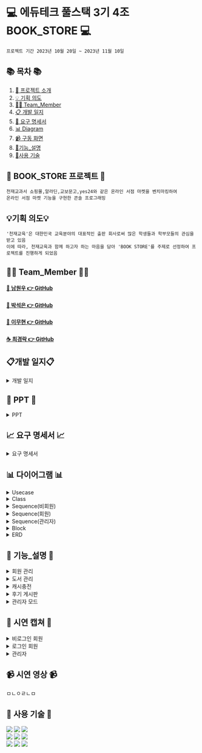 #  💻 에듀테크 풀스택 3기 4조 BOOK_STORE 💻
```bash
프로젝트 기간 2023년 10월 20일 ~ 2023년 11월 10일
```
## 📚 목차 📚

1. [📖 프로젝트 소개](#-book_store-프로젝트-)
2. [💡 기획 의도](#기획-의도)
3. [🙋‍♀️ Team_Member](#EF%B8%8F-team_member-%EF%B8%8F)
4. [📋 개발 일지](#개발-일지)
5. [📂 요구 명세서](#%EF%B8%8F-diagram-%EF%B8%8F)
6. [📊 Diagram](#-다이어그램-)
7. [📹 구동 화면](#-구동-화면-)
8. [📝기능_설명](#-기능_설명-)
9. [🔨사용 기술](#-사용-기술-)
   
      
## 📖 BOOK_STORE 프로젝트 📖
```bash프로젝트 소개
천재교과서 쇼핑몰,알라딘,교보문고,yes24와 같은 온라인 서점 마켓을 벤치마킹하여
온라인 서점 마켓 기능을 구현한 콘솔 프로그래밍
```
## 💡기획 의도💡
```
'천재교육'은 대한민국 교육분야의 대표적인 출판 회사로써 많은 학생들과 학부모들의 관심을 받고 있음
이에 따라, 천재교육과 함께 하고자 하는 마음을 담아 'BOOK STORE'를 주제로 선정하여 프로젝트를 진행하게 되었음
```

## 🙋‍♀️ Team_Member 🙋‍♀️

#### [🌱 남원우 👉 GitHub](https://github.com/wwnoov)
#### [🎵 박석은 👉 GitHub](https://github.com/seokeunpark)
#### [🧟 이무현 👉 GitHub](https://github.com/LMH9999)
#### [☕ 최경락 👉 GitHub](https://github.com/raknrak)

## 📋개발 일지📋
<details><summary>개발 일지</summary>
   
![개발일지](https://github.com/wwnoov/Team_ProJect/assets/145524959/02abd97a-26c8-4e52-ba7a-9e85c5d4b296)
</details>



## 📂 PPT 📂

<details><summary>PPT</summary>

![1](https://github.com/wwnoov/OC_Team_ProJect/assets/145524959/b79205c3-050c-4411-931c-86b7704b1b23)
![2](https://github.com/wwnoov/OC_Team_ProJect/assets/145524959/fe65175d-c4ba-468e-b41a-1ee70fb1e451)
![3](https://github.com/wwnoov/OC_Team_ProJect/assets/145524959/b0f02ace-18a7-453b-b4df-5d17b98e4082)
![4](https://github.com/wwnoov/OC_Team_ProJect/assets/145524959/4a60bed5-f17e-4b9c-b32a-7b32201f169e)
![5](https://github.com/wwnoov/OC_Team_ProJect/assets/145524959/466e391b-6a3f-400b-a80e-04638f4c5631)
![6](https://github.com/wwnoov/OC_Team_ProJect/assets/145524959/fe63ef09-782d-4f7e-95ba-985fa0206315)
![7](https://github.com/wwnoov/OC_Team_ProJect/assets/145524959/f1b3a582-f2fd-47fe-bca4-f22b20ae2fe8)
![8](https://github.com/wwnoov/OC_Team_ProJect/assets/145524959/d71a120e-93f7-461f-9f28-332a39881ce5)
![9](https://github.com/wwnoov/OC_Team_ProJect/assets/145524959/96651db8-8df0-40fe-b500-7b828c99e18c)
![10](https://github.com/wwnoov/OC_Team_ProJect/assets/145524959/55e954d0-0c27-4420-92e1-236a12cf674a)
![11](https://github.com/wwnoov/OC_Team_ProJect/assets/145524959/8d64b512-dd1f-446a-9c08-8c7aa9061138)
![12](https://github.com/wwnoov/OC_Team_ProJect/assets/145524959/f1affdd0-7143-4b53-9815-e283cda2a82a)
![13](https://github.com/wwnoov/OC_Team_ProJect/assets/145524959/d6877053-3290-4ea2-ab3d-d16c01b88bdd)
![14](https://github.com/wwnoov/OC_Team_ProJect/assets/145524959/ffdf8495-2ac4-4152-b6d5-5f537349d208)
![15](https://github.com/wwnoov/OC_Team_ProJect/assets/145524959/6eafcea1-763a-440c-8077-61cc0ad91849)
![16](https://github.com/wwnoov/OC_Team_ProJect/assets/145524959/fef2a1ce-64bc-47c1-a902-1899e70c9852)
![17](https://github.com/wwnoov/OC_Team_ProJect/assets/145524959/9e20ee8f-f10b-45b9-a1a0-06ae7041132f)
![18](https://github.com/wwnoov/OC_Team_ProJect/assets/145524959/1cc8b092-a2ec-4390-9b1c-488b2c539545)
![19](https://github.com/wwnoov/OC_Team_ProJect/assets/145524959/5c1e6592-545e-43f5-83f4-a9e9d1e43e64)
![20](https://github.com/wwnoov/OC_Team_ProJect/assets/145524959/981f72ca-f08a-4a70-997b-407de8d047eb)
![21](https://github.com/wwnoov/OC_Team_ProJect/assets/145524959/2996dc0d-ce90-445b-bad5-d301cac6882b)
![22](https://github.com/wwnoov/OC_Team_ProJect/assets/145524959/47c3f26c-a140-459c-a95d-edde3c9aac50)
![23](https://github.com/wwnoov/OC_Team_ProJect/assets/145524959/4f46de91-85bf-4587-a72f-932547724468)
![24](https://github.com/wwnoov/OC_Team_ProJect/assets/145524959/3a7f1b24-4b95-4606-aca3-87358c7149cb)
![25](https://github.com/wwnoov/OC_Team_ProJect/assets/145524959/9a74daaa-5d66-40d2-8d41-9deefe055904)
![26](https://github.com/wwnoov/OC_Team_ProJect/assets/145524959/0470af84-7f9a-469a-ad32-5d9d10896db1)
![27](https://github.com/wwnoov/OC_Team_ProJect/assets/145524959/525edf0f-d1f9-4091-a6a4-18b25264df66)
![28](https://github.com/wwnoov/OC_Team_ProJect/assets/145524959/c02392c1-a3e0-4dcf-8eeb-fbe99314fc6b)
![29](https://github.com/wwnoov/OC_Team_ProJect/assets/145524959/d1149137-4580-4ee0-bdb8-6ae9cd15ff77)
![30](https://github.com/wwnoov/OC_Team_ProJect/assets/145524959/2d0db509-27f1-4df8-abaa-1ab34d6d9adb)
![31](https://github.com/wwnoov/OC_Team_ProJect/assets/145524959/92227787-218c-49bc-859f-44de2857eeef)
![32](https://github.com/wwnoov/OC_Team_ProJect/assets/145524959/cebce2d6-ec17-439a-aafc-9d18f07b2021)
![33](https://github.com/wwnoov/OC_Team_ProJect/assets/145524959/00ff2335-05ae-4a2f-b55a-210da8e56e79)
![34](https://github.com/wwnoov/OC_Team_ProJect/assets/145524959/e539f648-f8a6-4824-b04e-fcddf1530d80)
![35](https://github.com/wwnoov/OC_Team_ProJect/assets/145524959/fdfd1e53-318e-4bdd-b6ec-1e8034f565f7)
![36](https://github.com/wwnoov/OC_Team_ProJect/assets/145524959/71b92b5b-fefb-4295-b315-701bd4094ef7)
![37](https://github.com/wwnoov/OC_Team_ProJect/assets/145524959/9850c4c2-298f-4057-ae1f-eac27eb7cd1e)
![38](https://github.com/wwnoov/OC_Team_ProJect/assets/145524959/a61223f5-7d57-4504-a291-ffa36d42c55b)
![39](https://github.com/wwnoov/OC_Team_ProJect/assets/145524959/9fcd48a4-887e-4ea0-a038-e9870ac85689)
![40](https://github.com/wwnoov/OC_Team_ProJect/assets/145524959/0c35ff33-fafb-4a5f-85a4-ad0b8016fc9c)
![41](https://github.com/wwnoov/OC_Team_ProJect/assets/145524959/fe7bca0b-7e40-4568-aaa2-129ff2b90a29)
![42](https://github.com/wwnoov/OC_Team_ProJect/assets/145524959/f3767a55-63ec-4f7a-a5f9-4ab421800b68)
![43](https://github.com/wwnoov/OC_Team_ProJect/assets/145524959/18d33c09-feed-41ef-84bf-b7763b6f311f)
![44](https://github.com/wwnoov/OC_Team_ProJect/assets/145524959/2893bab6-3ceb-4a87-9b34-7bb3c6044592)
![45](https://github.com/wwnoov/OC_Team_ProJect/assets/145524959/0901b180-25e2-45b7-95c5-3644e0ad1834)

</details>


## 📈 요구 명세서 📈

<details><summary>요구 명세서</summary>

  <img src="https://github.com/wwnoov/Team_ProJect/blob/main/%ED%9A%8C%EC%9D%98%EB%A1%9D/%EC%9A%94%EA%B5%AC%EB%AA%85%EC%84%B8%EC%84%9C.png">
</details>

## 📊 다이어그램 📊

<details><summary>Usecase</summary>
<img src="https://github.com/wwnoov/Team_ProJect/blob/main/%ED%9A%8C%EC%9D%98%EB%A1%9D/4%EC%B0%A8%ED%9A%8C%EC%9D%98%EB%A1%9D/%EC%9C%A0%EC%8A%A4%EC%BC%80%EC%9D%B4%EC%8A%A42.png">
</details>

<details><summary>Class</summary>
  
<img src="https://github.com/seokeunpark/Team_ProJect/assets/145525099/5350cac5-b8af-48d6-b732-17e886037df0">

</details>
<details><summary>Sequence(비회원)</summary>
    
<img src="https://github.com/seokeunpark/Team_ProJect/assets/145525099/b479afc3-e8f9-4ee9-be58-9f7ae4927553">

</details>

</details>
<details><summary>Sequence(회원)</summary>
    
<img src="https://github.com/seokeunpark/Team_ProJect/assets/145525099/76d38c0d-66aa-45b3-846b-07972275234c">

</details>

</details>
<details><summary>Sequence(관리자)</summary>
    
<img src="https://github.com/seokeunpark/Team_ProJect/assets/145525099/a9dc285b-1a93-4886-9d32-edbba7e26783">

</details>

<details><summary>Block</summary>
    
<img src="https://github.com/seokeunpark/Team_ProJect/assets/145525099/26862a15-f0d3-4763-b8a4-fb26e16cd364">
    
</details>

<details><summary>ERD</summary>
<img src="https://github.com/seokeunpark/Team_ProJect/assets/145525099/824d1422-3be9-4b6e-90f2-78357c942dbe">
    
</details>

## 📝 기능_설명 📝
<details><summary>회원 관리
</summary>
   
[- 회원 가입시 중복 아이디 체크](https://github.com/wwnoov/Team_ProJect/blob/3d71db7397e3876ed22a09574323a7d3f5cff59e/Team_BookStore/src/BookStore.java#L1472C9-L1493C17)
<br/>
<img src="https://github.com/wwnoov/Team_ProJect/assets/145524959/27c7aff1-5231-485a-b1f3-1d8065977024" width="350px" height="150px">

<br/>

[- 관리자 아이디 가입 불가](https://github.com/wwnoov/Team_ProJect/blob/3d71db7397e3876ed22a09574323a7d3f5cff59e/Team_BookStore/src/BookStore.java#L1464C13-L1467C23")
<br/>
<img src="https://github.com/wwnoov/Team_ProJect/assets/145524959/243eba1e-7776-4a65-ae96-3d82f29b6fae" width="350px" height="150px">

<br/>

[- 로그인 시 비밀번호 오류 3회 시 로그인 불가](https://github.com/wwnoov/Team_ProJect/blob/3d71db7397e3876ed22a09574323a7d3f5cff59e/Team_BookStore/src/BookStore.java#L132C5-L188C17)
<br/>
<img src="https://github.com/wwnoov/Team_ProJect/assets/145524959/dbd6b9aa-e51c-4101-8db7-8b0347b20dda" width="350px" height="150px">

<br/>
</details>

<details><summary>도서 관리
</summary>
   
[- 도서 조회 · 구매]
<br/>
<img src="https://github.com/wwnoov/OC_Team_ProJect/assets/145524959/53355531-c6bb-421d-9920-b0203d21da7e"  width="500px" height="250px">
<br/>
   
[- 추천 도서]
<br/>
<img src="https://github.com/wwnoov/OC_Team_ProJect/assets/145524959/664a2a1e-600c-46e4-beb7-1700576e4c5f" width="500px" height="250px" >
<br/>
</details>

<details><summary>캐시충전
</summary>

[- 캐시충전]
<br/>
<img src="https://github.com/wwnoov/OC_Team_ProJect/assets/145524959/1d4d4890-f7df-4d4d-9fcb-e23e6863634f" width="500px" height="250px">

<br/>
 
[- 영수증]
<br/>
 <img src="https://github.com/wwnoov/OC_Team_ProJect/assets/145524959/40588a18-1593-4c24-990b-6cf305527a4d" width="500px" height="250px">

<br/>
</details>

<details><summary>후기 게시판
</summary>
   
[- 후기 게시글 등록](https://github.com/wwnoov/Team_ProJect/blob/4746ae41dc91a54c0eb54f17055d513a52899c29/Team_BookStore/src/BookStore.java#L271C5-L309C6) 
<br/>

<img src="https://github.com/wwnoov/OC_Team_ProJect/assets/145524959/902f811a-c90e-4c57-a7d7-7d815b0fa7ce" width="500" height="250">

<br/>

[- 후기 게시글 상세 읽기](https://github.com/wwnoov/Team_ProJect/blob/4746ae41dc91a54c0eb54f17055d513a52899c29/Team_BookStore/src/BookStore.java#L476C5-L494C6)

<br/>
<img src="https://github.com/wwnoov/OC_Team_ProJect/assets/145524959/55cac440-02b5-4c99-9059-be8eabe8e39e" width="500" height="250">

<br/>

[- 후기 게시글 수정/삭제](https://github.com/wwnoov/Team_ProJect/blob/4746ae41dc91a54c0eb54f17055d513a52899c29/Team_BookStore/src/BookStore.java#L437C5-L471C21)

<br/>
<img src="https://github.com/wwnoov/OC_Team_ProJect/assets/145524959/e1828fb5-733a-4fde-81b9-60fe138a68dc" width="500" height="250">
<br/>

</details>


<details><summary>관리자 모드
</summary>

[- 관리자 로그인]
<br/>
<img src="https://github.com/wwnoov/OC_Team_ProJect/assets/145524959/a444c3f1-f3e0-41b1-9a79-86606a4a5780"  width="500" height="250">
<br/>
[- 관리자 새책 추가]
<br/>
<img src="https://github.com/wwnoov/OC_Team_ProJect/assets/145524959/74d5bf7c-5989-43af-8909-daade09489c6"  width="500" height="250">
<br/>
[- 관리자 게시판관리]
<br/>
<img src="https://github.com/wwnoov/OC_Team_ProJect/assets/145524959/060c613e-1425-4f6f-a580-ee0a3f3fd6b3"  width="500" height="250">
<br/>
[- 관리자 이달의 도서] 
<br/>
<img src="https://github.com/wwnoov/OC_Team_ProJect/assets/145524959/cfa076e8-3c9a-45ac-bc8e-27ef11c71b2d"  width="500" height="150">

</details>

## 📃 시연 캡쳐 📃

<details><summary>비로그인 회원</summary>
   
![일반회원](https://user-images.githubusercontent.com/145524959/280589563-33cc394a-bcfe-41e9-b6ab-49863de391c8.gif)
</details>
    
<details><summary>로그인 회원</summary>
    
![일반회원](https://github.com/wwnoov/Team_ProJect/assets/145524959/33cc394a-bcfe-41e9-b6ab-49863de391c8)

</details>

<details><summary>관리자</summary>
    
![일반회원](https://github.com/wwnoov/Team_ProJect/assets/145524959/33cc394a-bcfe-41e9-b6ab-49863de391c8)

</details>


## 📹 시연 영상 📹
   ㅁㄴㅇㄹㄴㅁ



## 🔨 사용 기술 🔨
<div>
<img src="https://img.shields.io/badge/JAVA-C01818?style=flat-square&logo=coffeescript&logoColor=white" />
<img src="https://img.shields.io/badge/MySQL-4479A1?style=flat&logo=MySQL&logoColor=white" />
<img src="https://img.shields.io/badge/MariaDB-003545?style=flat&logo=MariaDB&logoColor=white" />
<br>
<img src="https://img.shields.io/badge/IntelliJ-000000?style=flat-square&logo=intellijidea&logoColor=white" />
<img src="https://img.shields.io/badge/Slack-4A154B?style=flat-square&logo=slack&logoColor=white" />
<img src="https://img.shields.io/badge/StarUML-E25A1C?style=flat-square&logo=apachespark&logoColor=white" />
<br>
<img src="https://img.shields.io/badge/GitHub-181717?style=flat-square&logo=GitHub&logoColor=white" />
<img src="https://img.shields.io/badge/Git-F05032?style=flat-square&logo=git&logoColor=white" />
<img src="https://img.shields.io/badge/Sourcetree-0052CC?style=flat-square&logo=Sourcetree&logoColor=blue" />
<br>

</div>


